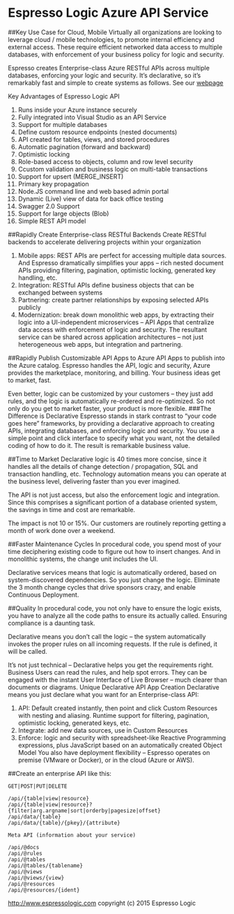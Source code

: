 
# Espresso Logic Azure API Service 

##Key Use Case for Cloud, Mobile
Virtually all organizations are looking to leverage cloud / mobile technologies, to promote internal efficiency and external access.  These require efficient networked data access to multiple databases, with enforcement of your business policy for logic and security.

Espresso creates Enterprise-class Azure RESTful APIs across multiple databases, enforcing your logic and security.  It’s declarative, so it’s remarkably fast and simple to create systems as follows. See our [webpage](http://www.espressologic.com/declarative-api-app-creation-10x-faster)

Key Advantages of Espresso Logic API

1. Runs inside your Azure instance securely
2. Fully integrated into Visual Studio as an API Service
3. Support for multiple databases
4. Define custom resource endpoints (nested documents)
5. API created for tables, views, and stored procedures
6. Automatic pagination (forward and backward)
7. Optimistic locking
8. Role-based access to objects, column and row level security
9. Ccustom validation and business logic on multi-table transactions
10. Support for upsert (MERGE_INSERT)
11. Primary key propagation 
12. Node.JS command line and web based admin portal
13. Dynamic (Live) view of data for back office testing
14. Swagger 2.0 Support
15. Support for large objects (Blob)
16. Simple REST API model


##Rapidly Create Enterprise-class RESTful Backends
Create RESTful backends to accelerate delivering projects within your organization

1. Mobile apps: REST APIs are perfect for accessing multiple data sources.  And Espresso dramatically simplifies your apps – rich nested document APIs providing filtering, pagination, optimistic locking, generated key handling, etc.
2. Integration: RESTful APIs define business objects that can be exchanged between systems
3. Partnering: create partner relationships by exposing selected APIs publicly
4. Modernization: break down monolithic web apps, by extracting their logic into a UI-independent microservices – API Apps that centralize data access with enforcement of logic and security.  The resultant service can be shared across application architectures – not just heterogeneous web apps, but integration and partnering.
 

##Rapidly Publish Customizable API Apps to Azure
API Apps to publish into the Azure catalog.  Espresso handles the API, logic and security, Azure provides the marketplace, monitoring, and billing.  Your business ideas get to market, fast.

Even better, logic can be customized by your customers – they just add rules, and the logic is automatically re-ordered and re-optimized.  So not only do you get to market faster, your product is more flexible.
###The Difference is Declarative
Espresso stands in stark contrast to “your code goes here” frameworks, by providing a declarative approach to creating APIs, integrating databases, and enforcing logic and security.  You use a simple point and click interface to specify what you want, not the detailed coding of how to do it.  The result is remarkable business value.

 

##Time to Market
Declarative logic is 40 times more concise, since it handles all the details of change detection / propagation, SQL and transaction handling, etc.  Technology automation means you can operate at the business level, delivering faster than you ever imagined.

The API is not just access, but also the enforcement logic and integration.  Since this comprises a significant portion of a database oriented system, the savings in time and cost are remarkable.

The impact is not 10 or 15%.  Our customers are routinely reporting getting a month of work done over a weekend.

 

##Faster Maintenance Cycles
In procedural code, you spend most of your time deciphering existing code to figure out how to insert changes.  And in monolithic systems, the change unit includes the UI.

Declarative services means that logic is automatically ordered, based on system-discovered dependencies.  So you just change the logic.  Eliminate the 3 month change cycles that drive sponsors crazy, and enable Continuous Deployment.

 

##Quality
In procedural code, you not only have to ensure the logic exists, you have to analyze all the code paths to ensure its actually called.  Ensuring compliance is a daunting task.

Declarative means you don’t call the logic – the system automatically invokes the proper rules on all incoming requests.  If the rule is defined, it will be called.

It’s not just technical – Declarative helps you get the requirements right.  Business Users can read the rules, and help spot errors.  They can be engaged with the instant User Interface of Live Browser – much clearer than documents or diagrams.
Unique Declarative API App Creation
Declarative means you just declare what you want for an Enterprise-class API:

1. API: Default created instantly, then point and click Custom Resources with nesting and aliasing.  Runtime support for filtering, pagination, optimistic locking, generated keys, etc.
2. Integrate: add new data sources, use in Custom Resources
3. Enforce: logic and security with spreadsheet-like Reactive Programming expressions, plus JavaScript based on an automatically created Object Model
You also have deployment flexibility – Espresso operates on premise (VMware or Docker), or in the cloud (Azure or AWS).

##Create an enterprise API like this:
```
GET|POST|PUT|DELETE

/api/{table|view|resource}
/api/{table|view|resource}?{filter|arg.argname|sort|orderby|pagesize|offset}
/api/data/{table}
/api/data/{table}/{pkey}/{attribute}

Meta API (information about your service)

/api/@docs
/api/@rules
/api/@tables
/api/@tables/{tablename}
/api/@views
/api/@views/{view}
/api/@resources
/api/@resources/{ident}

```
http://www.espressologic.com
copyright (c) 2015 Espresso Logic
